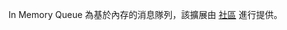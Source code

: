 In Memory Queue 為基於內存的消息隊列，該擴展由 [社區](https://github.com/yang-xiaodong/Savorboard.CAP.InMemoryMessageQueue) 進行提供。
